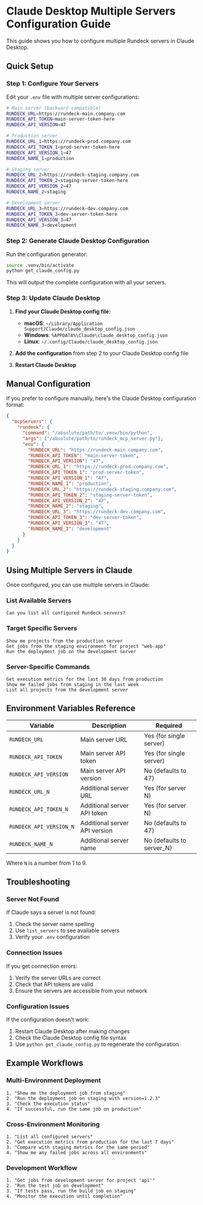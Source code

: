 # Claude Desktop Multiple Servers Configuration Guide

This guide shows you how to configure multiple Rundeck servers in Claude Desktop.

## Quick Setup

### Step 1: Configure Your Servers

Edit your `.env` file with multiple server configurations:

```bash
# Main server (backward compatible)
RUNDECK_URL=https://rundeck-main.company.com
RUNDECK_API_TOKEN=main-server-token-here
RUNDECK_API_VERSION=47

# Production server
RUNDECK_URL_1=https://rundeck-prod.company.com
RUNDECK_API_TOKEN_1=prod-server-token-here
RUNDECK_API_VERSION_1=47
RUNDECK_NAME_1=production

# Staging server
RUNDECK_URL_2=https://rundeck-staging.company.com
RUNDECK_API_TOKEN_2=staging-server-token-here
RUNDECK_API_VERSION_2=47
RUNDECK_NAME_2=staging

# Development server
RUNDECK_URL_3=https://rundeck-dev.company.com
RUNDECK_API_TOKEN_3=dev-server-token-here
RUNDECK_API_VERSION_3=47
RUNDECK_NAME_3=development
```

### Step 2: Generate Claude Desktop Configuration

Run the configuration generator:

```bash
source .venv/bin/activate
python get_claude_config.py
```

This will output the complete configuration with all your servers.

### Step 3: Update Claude Desktop

1. **Find your Claude Desktop config file:**
   - **macOS**: `~/Library/Application Support/Claude/claude_desktop_config.json`
   - **Windows**: `%APPDATA%\Claude\claude_desktop_config.json`
   - **Linux**: `~/.config/Claude/claude_desktop_config.json`

2. **Add the configuration** from step 2 to your Claude Desktop config file

3. **Restart Claude Desktop**

## Manual Configuration

If you prefer to configure manually, here's the Claude Desktop configuration format:

```json
{
  "mcpServers": {
    "rundeck": {
      "command": "/absolute/path/to/.venv/bin/python",
      "args": ["/absolute/path/to/rundeck_mcp_server.py"],
      "env": {
        "RUNDECK_URL": "https://rundeck-main.company.com",
        "RUNDECK_API_TOKEN": "main-server-token",
        "RUNDECK_API_VERSION": "47",
        "RUNDECK_URL_1": "https://rundeck-prod.company.com",
        "RUNDECK_API_TOKEN_1": "prod-server-token",
        "RUNDECK_API_VERSION_1": "47",
        "RUNDECK_NAME_1": "production",
        "RUNDECK_URL_2": "https://rundeck-staging.company.com",
        "RUNDECK_API_TOKEN_2": "staging-server-token",
        "RUNDECK_API_VERSION_2": "47",
        "RUNDECK_NAME_2": "staging",
        "RUNDECK_URL_3": "https://rundeck-dev.company.com",
        "RUNDECK_API_TOKEN_3": "dev-server-token",
        "RUNDECK_API_VERSION_3": "47",
        "RUNDECK_NAME_3": "development"
      }
    }
  }
}
```

## Using Multiple Servers in Claude

Once configured, you can use multiple servers in Claude:

### List Available Servers
```
Can you list all configured Rundeck servers?
```

### Target Specific Servers
```
Show me projects from the production server
Get jobs from the staging environment for project "web-app"
Run the deployment job on the development server
```

### Server-Specific Commands
```
Get execution metrics for the last 30 days from production
Show me failed jobs from staging in the last week
List all projects from the development server
```

## Environment Variables Reference

| Variable | Description | Required |
|----------|-------------|----------|
| `RUNDECK_URL` | Main server URL | Yes (for single server) |
| `RUNDECK_API_TOKEN` | Main server API token | Yes (for single server) |
| `RUNDECK_API_VERSION` | Main server API version | No (defaults to 47) |
| `RUNDECK_URL_N` | Additional server URL | Yes (for server N) |
| `RUNDECK_API_TOKEN_N` | Additional server API token | Yes (for server N) |
| `RUNDECK_API_VERSION_N` | Additional server API version | No (defaults to 47) |
| `RUNDECK_NAME_N` | Additional server name | No (defaults to server_N) |

Where `N` is a number from 1 to 9.

## Troubleshooting

### Server Not Found
If Claude says a server is not found:
1. Check the server name spelling
2. Use `list_servers` to see available servers
3. Verify your `.env` configuration

### Connection Issues
If you get connection errors:
1. Verify the server URLs are correct
2. Check that API tokens are valid
3. Ensure the servers are accessible from your network

### Configuration Issues
If the configuration doesn't work:
1. Restart Claude Desktop after making changes
2. Check the Claude Desktop config file syntax
3. Use `python get_claude_config.py` to regenerate the configuration

## Example Workflows

### Multi-Environment Deployment
```
1. "Show me the deployment job from staging"
2. "Run the deployment job on staging with version=1.2.3"
3. "Check the execution status"
4. "If successful, run the same job on production"
```

### Cross-Environment Monitoring
```
1. "List all configured servers"
2. "Get execution metrics from production for the last 7 days"
3. "Compare with staging metrics for the same period"
4. "Show me any failed jobs across all environments"
```

### Development Workflow
```
1. "Get jobs from development server for project 'api'"
2. "Run the test job on development"
3. "If tests pass, run the build job on staging"
4. "Monitor the execution until completion"